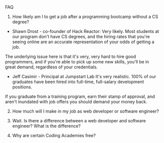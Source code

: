 FAQ

1. How likely am I to get a job after a programming bootcamp without a CS degree?
* Shawn Drost - co-founder of Hack Reactor:
Very likely.  Most students at our program don't have CS degrees, and the hiring rates that you're seeing online are an accurate representation of your odds of getting a job.

The underlying issue here is that it's very, very hard to hire good programmers, and if you're able to pick up some new skills, you'll be in great demand, regardless of your credentials.

* Jeff Casimir - Principal at Jumpstart Lab
It's very realistic. 100% of our graduates have been hired into full-time, full-salary development positions.

If you graduate from a training program, earn their stamp of approval, and aren't inundated with job offers you should demand your money back.

2. How much will I make in my job as web developer or software engineer?


3. Wait. Is there a difference between a web developer and software engineer?  What is the difference?


4. Why are certain Coding Academies free?

